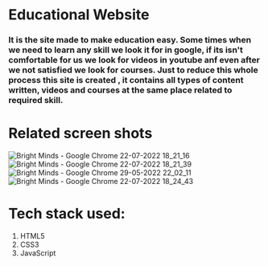 # Educational Website
### It is the site made to make education easy. Some times when we need to learn any skill we look it for in google, if its isn't comfortable for us we look for videos in youtube anf even after we not satisfied we look for courses. Just to reduce this whole process this site is created , it contains all types of content written, videos and courses at the same place related to required skill.

# Related screen shots
![Bright Minds - Google Chrome 22-07-2022 18_21_16](https://user-images.githubusercontent.com/96954912/186943013-6367dd92-ff5d-4559-a364-2bb72ad008b3.png)
![Bright Minds - Google Chrome 22-07-2022 18_21_39](https://user-images.githubusercontent.com/96954912/186943081-4be4395a-7c2b-44be-a5c1-b236bd4e29d1.png)
![Bright Minds - Google Chrome 29-05-2022 22_02_11](https://user-images.githubusercontent.com/96954912/186943103-76a3c5ed-f6c0-4550-8afa-26f52fe57e35.png)
![Bright Minds - Google Chrome 22-07-2022 18_24_43](https://user-images.githubusercontent.com/96954912/186943114-a34f5ad4-88c0-4990-be4b-2ac8c4f2a04f.png)

# Tech stack used:
1. HTML5
2. CSS3
3. JavaScript
